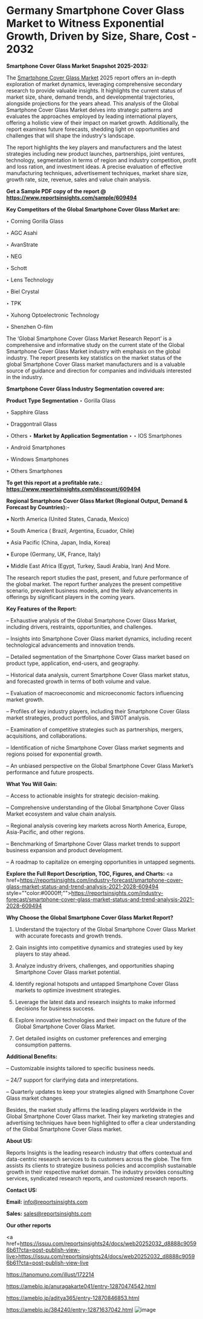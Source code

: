 # Germany Smartphone Cover Glass Market to Witness Exponential Growth, Driven by Size, Share, Cost - 2032

<strong>Smartphone Cover Glass Market Snapshot 2025-2032:</strong>

The <a href=https://www.reportsinsights.com/sample/609494>Smartphone Cover Glass Market</a> 2025 report offers an in-depth exploration of market dynamics, leveraging comprehensive secondary research to provide valuable insights. It highlights the current status of market size, share, demand trends, and developmental trajectories, alongside projections for the years ahead. This analysis of the Global Smartphone Cover Glass Market delves into strategic patterns and evaluates the approaches employed by leading international players, offering a holistic view of their impact on market growth. Additionally, the report examines future forecasts, shedding light on opportunities and challenges that will shape the industry's landscape.

The report highlights the key players and manufacturers and the latest strategies including new product launches, partnerships, joint ventures, technology, segmentation in terms of region and industry competition, profit and loss ration, and investment ideas. A precise evaluation of effective manufacturing techniques, advertisement techniques, market share size, growth rate, size, revenue, sales and value chain analysis.

<strong>Get a Sample PDF copy of the report @ <a href=https://www.reportsinsights.com/sample/609494 style=color:#0000ff;>https://www.reportsinsights.com/sample/609494</a></strong>

<strong>Key Competitors of the Global Smartphone Cover Glass Market are:</strong>

‣ Corning Gorilla Glass

‣ AGC Asahi

‣ AvanStrate

‣ NEG

‣ Schott

‣ Lens Technology

‣ Biel Crystal

‣ TPK

‣ Xuhong Optoelectronic Technology

‣ Shenzhen O-film

The ‘Global Smartphone Cover Glass Market Research Report’ is a comprehensive and informative study on the current state of the Global Smartphone Cover Glass Market industry with emphasis on the global industry. The report presents key statistics on the market status of the global Smartphone Cover Glass market manufacturers and is a valuable source of guidance and direction for companies and individuals interested in the industry.

<strong>Smartphone Cover Glass Industry Segmentation covered are:</strong>

<strong>Product Type Segmentation</strong>
‣
Gorilla Glass

‣ Sapphire Glass

‣ Draggontrail Glass

‣ Others
‣ 
<strong>Market by Application Segmentation</strong>
‣
‣  IOS Smartphones

‣ Android Smartphones

‣ Windows Smartphones

‣ Others Smartphones

<strong>To get this report at a profitable rate.: <a href=https://www.reportsinsights.com/discount/609494 style=color:#0000ff;>https://www.reportsinsights.com/discount/609494</a></strong>

<strong>Regional Smartphone Cover Glass Market (Regional Output, Demand &amp; Forecast by Countries):-</strong>

• North America (United States, Canada, Mexico)

• South America ( Brazil, Argentina, Ecuador, Chile)

• Asia Pacific (China, Japan, India, Korea)

• Europe (Germany, UK, France, Italy)

• Middle East Africa (Egypt, Turkey, Saudi Arabia, Iran) And More.

The research report studies the past, present, and future performance of the global market. The report further analyzes the present competitive scenario, prevalent business models, and the likely advancements in offerings by significant players in the coming years.

<strong>Key Features of the Report:</strong>

– Exhaustive analysis of the Global Smartphone Cover Glass Market, including drivers, restraints, opportunities, and challenges.

– Insights into Smartphone Cover Glass market dynamics, including recent technological advancements and innovation trends.

– Detailed segmentation of the Smartphone Cover Glass market based on product type, application, end-users, and geography.

– Historical data analysis, current Smartphone Cover Glass market status, and forecasted growth in terms of both volume and value.

– Evaluation of macroeconomic and microeconomic factors influencing market growth.

– Profiles of key industry players, including their Smartphone Cover Glass market strategies, product portfolios, and SWOT analysis.

– Examination of competitive strategies such as partnerships, mergers, acquisitions, and collaborations.

– Identification of niche Smartphone Cover Glass market segments and regions poised for exponential growth.

– An unbiased perspective on the Global Smartphone Cover Glass Market’s performance and future prospects.

<strong>What You Will Gain:</strong>

– Access to actionable insights for strategic decision-making.

– Comprehensive understanding of the Global Smartphone Cover Glass Market ecosystem and value chain analysis.

– Regional analysis covering key markets across North America, Europe, Asia-Pacific, and other regions.

– Benchmarking of Smartphone Cover Glass market trends to support business expansion and product development.

– A roadmap to capitalize on emerging opportunities in untapped segments.

<strong>Explore the Full Report Description, TOC, Figures, and Charts:</strong>
<a href=https://reportsinsights.com/industry-forecast/smartphone-cover-glass-market-status-and-trend-analysis-2021-2028-609494 style=""color:#0000ff;"">https://reportsinsights.com/industry-forecast/smartphone-cover-glass-market-status-and-trend-analysis-2021-2028-609494</a>

<strong>Why Choose the Global Smartphone Cover Glass Market Report?</strong>

1. Understand the trajectory of the Global Smartphone Cover Glass Market with accurate forecasts and growth trends.

2. Gain insights into competitive dynamics and strategies used by key players to stay ahead.

3. Analyze industry drivers, challenges, and opportunities shaping Smartphone Cover Glass market potential.

4. Identify regional hotspots and untapped Smartphone Cover Glass markets to optimize investment strategies.

5. Leverage the latest data and research insights to make informed decisions for business success.

6. Explore innovative technologies and their impact on the future of the Global Smartphone Cover Glass Market.

7. Get detailed insights on customer preferences and emerging consumption patterns.

<strong>Additional Benefits:</strong>

– Customizable insights tailored to specific business needs.

– 24/7 support for clarifying data and interpretations.

– Quarterly updates to keep your strategies aligned with Smartphone Cover Glass market changes.

Besides, the market study affirms the leading players worldwide in the Global Smartphone Cover Glass market. Their key marketing strategies and advertising techniques have been highlighted to offer a clear understanding of the Global Smartphone Cover Glass market.

<strong><strong>About US</strong>:</strong>

Reports Insights is the leading research industry that offers contextual and data-centric research services to its customers across the globe. The firm assists its clients to strategize business policies and accomplish sustainable growth in their respective market domain. The industry provides consulting services, syndicated research reports, and customized research reports.

<strong>Contact US:</strong>

<p class=><b>Email:</b> <a href=mailto:info@reportsinsights.com>info@reportsinsights.com</a></p>
<p class=><b>Sales:</b> <a href=mailto:sales@reportsinsights.com>sales@reportsinsights.com</a></p>

<strong>Our other reports</strong>

<a href=https://issuu.com/reportsinsights24/docs/web20252032_d8888c90596b61?cta=post-publish-view-live>https://issuu.com/reportsinsights24/docs/web20252032_d8888c90596b61?cta=post-publish-view-live</a>

<a href=https://tanomuno.com/illust/172214>https://tanomuno.com/illust/172214</a>

<a href=https://ameblo.jp/anuragakarte041/entry-12870474542.html>https://ameblo.jp/anuragakarte041/entry-12870474542.html</a>

<a href=https://ameblo.jp/aditya365/entry-12870846853.html>https://ameblo.jp/aditya365/entry-12870846853.html</a>

<a href=https://ameblo.jp/384240/entry-12871637042.html>https://ameblo.jp/384240/entry-12871637042.html</a>
![image](https://github.com/user-attachments/assets/4bf303b8-b1a1-48df-9429-fb66a3bb9663)
